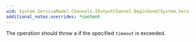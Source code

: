 ```yaml
---
uid: System.ServiceModel.Channels.IOutputChannel.BeginSend(System.ServiceModel.Channels.Message,System.TimeSpan,System.AsyncCallback,System.Object)
additional_notes.overrides: *content
---
```


<p>The operation should throw a <xref href="System.TimeoutException"></xref> if the specified <code>timeout</code> is exceeded.</p>


